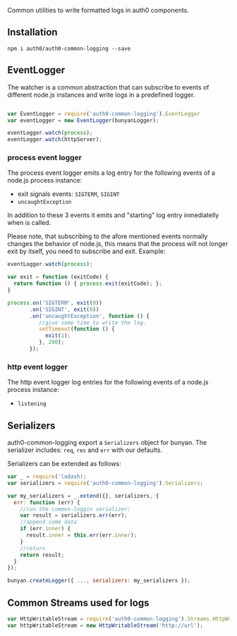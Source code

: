 Common utilities to write formatted logs in auth0 components.

## Installation

```
npm i auth0/auth0-common-logging --save
```

## EventLogger

The watcher is a common abstraction that can subscribe to events of different node.js instances and write logs in a predefined logger.

```js

var EventLogger = require('auth0-common-logging').EventLogger
var eventLogger = new EventLogger(bunyanLogger);

eventLogger.watch(process);
eventLogger.watch(httpServer);
```


### process event logger

The process event logger emits a log entry for the following events of a node.js process instance:

-  exit signals events: `SIGTERM`, `SIGINT`
-  `uncaughtException`

In addition to these 3 events it emits and "starting" log entry inmediatelly when is called.

Please note, that subscribing to the afore mentioned events normally changes the behavior of node.js, this means that the process will not longer exit by itself, you need to subscribe and exit. Example:

```javascript
eventLogger.watch(process);

var exit = function (exitCode) {
  return function () { process.exit(exitCode); };
}

process.on('SIGTERM', exit(0))
       .on('SIGINT', exit(0))
       .on('uncaughtException', function () {
          //give some time to write the log.
          setTimeout(function () {
            exit(1);
          }, 200);
       });
```

### http event logger

The http event logger log entries for the following events of a node.js process instance:

-  `listening`

## Serializers

auth0-common-logging export a `Serializers` object for bunyan. The serializer includes: `req`, `res` and `err` with our defaults.

Serializers can be extended as follows:

```js
var _ = require('lodash);
var serializers = require('auth0-common-logging').Serializers;

var my_serializers = _.extend({}, serializers, {
  err: function (err) {
    //run the common-loggin serializer:
    var result = serializers.err(err);
    //append some data
    if (err.inner) {
      result.inner = this.err(err.inner);
    }
    //return
    return result;
  }
});

bunyan.createLogger({ ..., serializers: my_serializers });
```

## Common Streams used for logs

```javascript
var HttpWritableStream = require('auth0-common-logging').Streams.HttpWritableStream;
var httpWritableStream = new HttpWritableStream('http://url');
```
